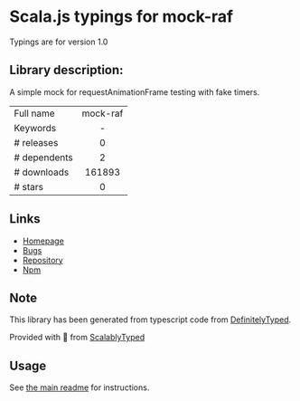
# Scala.js typings for mock-raf

Typings are for version 1.0

## Library description:
A simple mock for requestAnimationFrame testing with fake timers.

|                    |                 |
| ------------------ | :-------------: |
| Full name          | mock-raf |
| Keywords           | - |
| # releases         | 0 |
| # dependents       | 2 |
| # downloads        | 161893 |
| # stars            | 0 |

## Links
- [Homepage](https://github.com/FormidableLabs/mock-raf#readme)
- [Bugs](https://github.com/FormidableLabs/mock-raf/issues)
- [Repository](https://github.com/FormidableLabs/mock-raf)
- [Npm](https://www.npmjs.com/package/mock-raf)
    


## Note
This library has been generated from typescript code from [DefinitelyTyped](https://definitelytyped.org).

Provided with :purple_heart: from [ScalablyTyped](https://github.com/oyvindberg/ScalablyTyped)

## Usage
See [the main readme](../../readme.md) for instructions.



